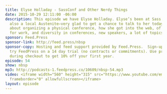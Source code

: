 ```yaml
---
title: Elyse Holladay - SassConf and Other Nerdy Things
date: 2015-10-29 12:11:00 -06:00
description: This episode we have Elyse Holladay. Elyse’s been at Sass Summit and
  also a local Austenite—very glad to get a chance to talk to her today. We talked
  about organizing a physical conference, how she got into the web, of course, passion
  for work, and diversity in conferences, new speakers, a lot of topics.
sponsor: Feed.Press
sponsor-link: http://feed.press/nbsp
sponsor-copy: Hosting and feed support provided by Feed.Press.  Sign-up today and
  try FeedPress on a 14 day trial (no contracts or commitments). Use promo code *nbsp*
  during checkout to get 10% off your first year.
episode: 54
show: nbsp
mp3: http://podcasts-1.feedpress.co/10609/nbsp-54.mp3
video: <iframe width="560" height="315" src="https://www.youtube.com/embed/xaU4i2jvhBc"
  frameborder="0" allowfullscreen></iframe>
layout: episode
---
```


